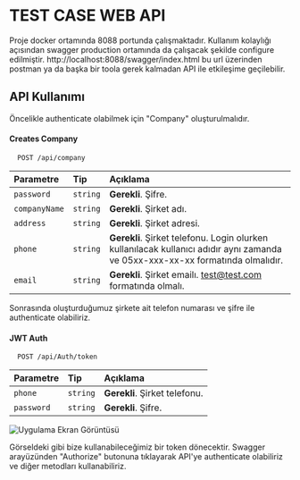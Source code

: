# TEST CASE WEB API

Proje docker ortamında 8088 portunda çalışmaktadır. Kullanım kolaylığı açısından swagger production ortamında da çalışacak şekilde configure edilmiştir. http://localhost:8088/swagger/index.html bu url üzerinden postman ya da başka bir toola gerek kalmadan API ile etkileşime geçilebilir.


## API Kullanımı

Öncelikle authenticate olabilmek için "Company" oluşturulmalıdır.

#### Creates Company

```http
  POST /api/company
```

| Parametre | Tip     | Açıklama                |
| :-------- | :------- | :------------------------- |
| `password` | `string` | **Gerekli**. Şifre.|
| `companyName` | `string` | **Gerekli**. Şirket adı.|
| `address` | `string` | **Gerekli**. Şirket adresi.|
| `phone` | `string` | **Gerekli**. Şirket telefonu. Login olurken kullanılacak kullanıcı adıdır aynı zamanda ve 05xx-xxx-xx-xx formatında olmalıdır.|
| `email` | `string` | **Gerekli**. Şirket emailı. test@test.com formatında olmalı.|

Sonrasında oluşturduğumuz şirkete ait telefon numarası ve şifre ile authenticate olabiliriz.

#### JWT Auth

```http
  POST /api/Auth/token
```

| Parametre | Tip     | Açıklama                |
| :-------- | :------- | :------------------------- |
| `phone` | `string` | **Gerekli**. Şirket telefonu.|
| `password` | `string` | **Gerekli**. Şifre.|

  ![Uygulama Ekran Görüntüsü](https://i.ibb.co/G3WxXp9/auth.png)

Görseldeki gibi bize kullanabileceğimiz bir token dönecektir. Swagger arayüzünden "Authorize" butonuna tıklayarak API'ye authenticate olabiliriz ve diğer metodları kullanabiliriz.
